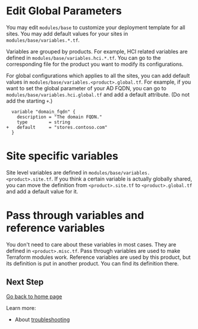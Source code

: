 # Edit Global Parameters
  
You may edit `modules/base` to customize your deployment template for all sites. You may add default values for your sites in `modules/base/variables.*.tf`.

Variables are grouped by products. For example, HCI related variables are defined in `modules/base/variables.hci.*.tf`. You can go to the corresponding file for the product you want to modify its configurations.

For global configurations which applies to all the sites, you can add default values in `modules/base/variables.<product>.global.tf`. For example, if you want to set the global parameter of your AD FQDN, you can go to `modules/base/variables.hci.global.tf` and add a default attribute. (Do not add the starting `+`.)

```hcl
  variable "domain_fqdn" {
    description = "The domain FQDN."
    type        = string
+   default     = "stores.contoso.com"
  }
```

# Site specific variables

Site level variables are defined in `modules/base/variables.<product>.site.tf`. If you think a certain variable is actually globally shared, you can move the definition from `<product>.site.tf` to `<product>.global.tf` and add a default value for it.

# Pass through variables and reference variables

You don't need to care about these variables in most cases. They are defined in `<product>.misc.tf`. Pass through variables are used to make Terraform modules work. Reference variables are used by this product, but its definition is put in another product. You can find its definition there.

## Next Step

[Go back to home page](../README.md)

Learn more:

- About [troubleshooting](./TroubleShooting.md)
